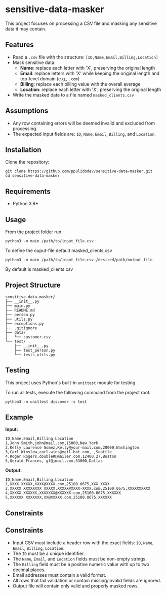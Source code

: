 # sensitive-data-masker

This project focuses on processing a CSV file and masking any sensitive data it may contain.

## Features

- Read a `.csv` file with the structure: `[ID,Name,Email,Billing,Location]`
- Mask sensitive data:
  - **Name**: replace each letter with 'X', preserving the original length
  - **Email**: replace letters with 'X' while keeping the original length and top-level domain (e.g., `.com`)
  - **Billing**: replace each billing value with the overall average
  - **Location**: replace each letter with 'X', preserving the original length
- Write the masked data to a file named `masked_clients.csv`

## Assumptions

- Any row containing errors will be deemed invalid and excluded from processing.
- The expected input fields are: `ID`, `Name`, `Email`, `Billing`, and `Location`.

## Installation

Clone the repository:

```
git clone https://github.com/ppulidodev/sensitive-data-masker.git
cd sensitive-data-masker
```

## Requirements

- Python 3.8+

## Usage

From the project folder run 
```
python3 -m main /path/to/input_file.csv
```

To define the ouput-file default masked_clients.csv

```
python3 -m main /path/to/input_file.csv /desired/path/output_file
```
By default is masked_clients.csv

## Project Structure
```
sensitive-data-masker/
├── __init__.py 
├── main.py 
├── README.md 
├── person.py 
├── utils.py 
├── exceptions.py 
├── .gitignore 
├── data/ 
│   └── customer.csv
└── test/ 
    ├── __init__.py
    ├── test_person.py 
    └── tests_utils.py
```
## Testing

This project uses Python's built-in `unittest` module for testing.

To run all tests, execute the following command from the project root:

```
python3 -m unittest discover -s test
```

## Example

**Input:**
```
ID,Name,Email,Billing,Location
1,John Smith,john@mail.com,15000,New York
2,Kelly Lawrence Gomez,Kelly@your-mail.com,20000,Washington
3,Carl Winslow,carl-wins@mail-bot.com, ,Seattle
4,Roger Rogers,doubleR@mailer.com,12400.27,Boston
5,Gerald Frances, gf@jmail.com,53000,Dallas
```
**Output:**
```
ID,Name,Email,Billing,Location
1,XXXX XXXXX,XXXX@XXXX.com,25100.0675,XXX XXXX
2,XXXXX XXXXXXXX XXXXX,XXXXX@XXXX-XXXX.com,25100.0675,XXXXXXXXXX
4,XXXXX XXXXXX,XXXXXXX@XXXXXX.com,25100.0675,XXXXXX
5,XXXXXX XXXXXXX,XX@XXXXX.com,25100.0675,XXXXXX
```

## Constraints

## Constraints

- Input CSV must include a header row with the exact fields: `ID`, `Name`, `Email`, `Billing`, `Location`.
- The `ID` must be a unique identifier.
- The `Name`, `Email`, and `Location` fields must be non-empty strings.
- The `Billing` field must be a positive numeric value with up to two decimal places. 
- Email addresses must contain a valid format.
- All rows that fail validation or contain missing/invalid fields are ignored.
- Output file will contain only valid and properly masked rows.